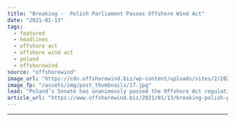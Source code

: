 ```yaml
---
title: "Breaking -  Polish Parliament Passes Offshore Wind Act"
date: "2021-01-13"
tags: 
  - featured
  - headlines
  - offshore act
  - offshore wind act
  - poland
  - offshorewind
source: "offshorewind"
image_url: "https://cdn.offshorewind.biz/wp-content/uploads/sites/2/2021/01/13115006/Polish-Parliament-Approves-Offshore-Wind-Act.jpg"
image_fp: "/assets/img/post_thumbnails/17.jpg"
lead: "Poland’s Senate has unanimously passed the Offshore Act regulating the development of offshore wind"
article_url: "https://www.offshorewind.biz/2021/01/13/breaking-polish-parliament-approves-offshore-wind-act/"
---
```


---
